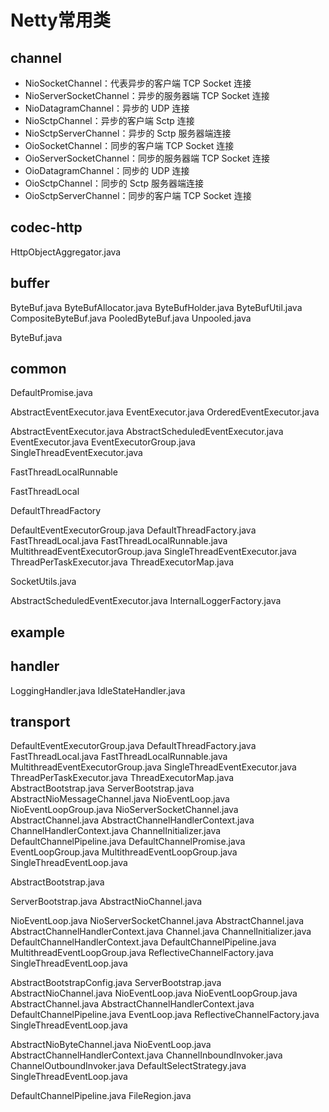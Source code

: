 # Netty常用类

## channel

- NioSocketChannel：代表异步的客户端 TCP Socket 连接
-  NioServerSocketChannel：异步的服务器端 TCP Socket 连接
-  NioDatagramChannel：异步的 UDP 连接
-  NioSctpChannel：异步的客户端 Sctp 连接
-  NioSctpServerChannel：异步的 Sctp 服务器端连接
-  OioSocketChannel：同步的客户端 TCP Socket 连接
-  OioServerSocketChannel：同步的服务器端 TCP Socket 连接
-  OioDatagramChannel：同步的 UDP 连接
-  OioSctpChannel：同步的 Sctp 服务器端连接
-  OioSctpServerChannel：同步的客户端 TCP Socket 连接

## codec-http

HttpObjectAggregator.java



##  buffer

ByteBuf.java
ByteBufAllocator.java
ByteBufHolder.java
ByteBufUtil.java
CompositeByteBuf.java
PooledByteBuf.java
Unpooled.java

ByteBuf.java

##  common

DefaultPromise.java

AbstractEventExecutor.java
EventExecutor.java
OrderedEventExecutor.java

AbstractEventExecutor.java
AbstractScheduledEventExecutor.java
EventExecutor.java
EventExecutorGroup.java
SingleThreadEventExecutor.java

FastThreadLocalRunnable

FastThreadLocal

 DefaultThreadFactory 

DefaultEventExecutorGroup.java
DefaultThreadFactory.java
FastThreadLocal.java
FastThreadLocalRunnable.java
MultithreadEventExecutorGroup.java
SingleThreadEventExecutor.java
ThreadPerTaskExecutor.java
ThreadExecutorMap.java

SocketUtils.java

AbstractScheduledEventExecutor.java
InternalLoggerFactory.java

## example

## handler

LoggingHandler.java
IdleStateHandler.java

## transport

DefaultEventExecutorGroup.java
DefaultThreadFactory.java
FastThreadLocal.java
FastThreadLocalRunnable.java
MultithreadEventExecutorGroup.java
SingleThreadEventExecutor.java
ThreadPerTaskExecutor.java
ThreadExecutorMap.java
AbstractBootstrap.java
ServerBootstrap.java
AbstractNioMessageChannel.java
NioEventLoop.java
NioEventLoopGroup.java
NioServerSocketChannel.java
AbstractChannel.java
AbstractChannelHandlerContext.java
ChannelHandlerContext.java
ChannelInitializer.java
DefaultChannelPipeline.java
DefaultChannelPromise.java
EventLoopGroup.java
MultithreadEventLoopGroup.java
SingleThreadEventLoop.java

AbstractBootstrap.java

ServerBootstrap.java
AbstractNioChannel.java

NioEventLoop.java
NioServerSocketChannel.java
AbstractChannel.java
AbstractChannelHandlerContext.java
Channel.java
ChannelInitializer.java
DefaultChannelHandlerContext.java
DefaultChannelPipeline.java
MultithreadEventLoopGroup.java
ReflectiveChannelFactory.java
SingleThreadEventLoop.java

AbstractBootstrapConfig.java
ServerBootstrap.java
AbstractNioChannel.java
NioEventLoop.java
NioEventLoopGroup.java
AbstractChannel.java
AbstractChannelHandlerContext.java
DefaultChannelPipeline.java
EventLoop.java
ReflectiveChannelFactory.java
SingleThreadEventLoop.java

AbstractNioByteChannel.java
NioEventLoop.java
AbstractChannelHandlerContext.java
ChannelInboundInvoker.java
ChannelOutboundInvoker.java
DefaultSelectStrategy.java
SingleThreadEventLoop.java

DefaultChannelPipeline.java
FileRegion.java